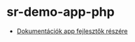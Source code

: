# sr-demo-app-php
- [Dokumentációk app fejlesztők részére](https://github.com/Shoprenter/developers)
